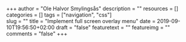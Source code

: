 +++
author = "Ole Halvor Smylingsås"
description = ""
resources = []
categories = []
tags = ["navigation", "css"]     
slug = ""
title = "Implement full screen overlay menu"
date = 2019-09-10T19:56:50+02:00
draft = "false"
featuretext = ""
featureimg = ""
comments = "false"
+++